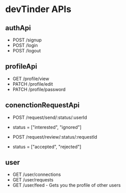 # devTinder APIs

## authApi

- POST /signup
- POST /login
- POST /logout

## profileApi

- GET /profile/view
- PATCH /profile/edit
- PATCH /profile/password

## conenctionRequestApi

- POST /request/send/:status/:userId
- status = ["interested", "ignored"]

- POST /request/review/:status/:requestId
- status = ["accepted", "rejected"]

## user

- GET /user/connections
- GET /user/requests
- GET /user/feed - Gets you the profile of other users
